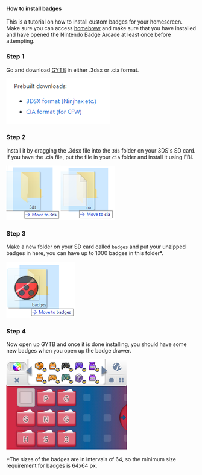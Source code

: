 #### **How to install badges**

This is a tutorial on how to install custom badges for your homescreen. Make sure you can access [homebrew](http://smealum.github.io/3ds/) and make sure that you have installed and have opened the Nintendo Badge Arcade at least once before attempting.



### Step 1



Go and download [GYTB](https://github.com/MrCheeze/GYTB) in either .3dsx or .cia format.

![GitHub page](images/badge/Badges1.PNG)



### Step 2



Install it by dragging the .3dsx file into the `3ds` folder on your 3DS's SD card. If you have the .cia file, put the file in your `cia` folder and install it using FBI.

![GitHub page](images/badge/Badges2.PNG)![GitHub page](images/badge/Badges3.PNG)



### Step 3



Make a new folder on your SD card called `badges` and put your unzipped badges in here, you can have up to 1000 badges in this folder*.

![GitHub page](images/badge/Badges4.PNG)



### Step 4



Now open up GYTB and once it is done installing, you should have some new badges when you open up the badge drawer.

![GitHub page](images/badge/bot_0002.bmp)

*The sizes of the badges are in intervals of 64, so the minimum size requirement for badges is 64x64 px.
